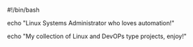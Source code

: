 #!/bin/bash
  
  echo "Linux Systems Administrator who loves automation!"

  echo "My collection of Linux and DevOPs type projects, enjoy!"







